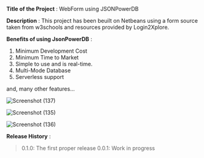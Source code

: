 **Title of the Project** : WebForm using JSONPowerDB

**Description** : This project has been beuilt on Netbeans using a form source taken from w3schools and resources provided by Login2Xplore.

**Benefits of using JsonPowerDB** : 

1. Minimum Development Cost
2. Minimum Time to Market
3. Simple to use and is real-time.
4. Multi-Mode Database
5. Serverless support 

and, many other features...

![Screenshot (137)](https://user-images.githubusercontent.com/71605534/126634445-60138fa1-8d7b-44f7-804c-125d95801b38.png)

![Screenshot (135)](https://user-images.githubusercontent.com/71605534/126634483-31dbd74b-e4a5-4218-a994-5d3fc11f0292.png)

![Screenshot (136)](https://user-images.githubusercontent.com/71605534/126634491-d9c1d246-2f63-4b82-b24a-2c098c6184fc.png)

**Release History** : 

> 0.1.0: The first proper release
> 0.0.1: Work in progress

